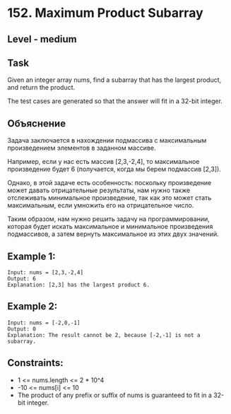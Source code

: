 # 152. Maximum Product Subarray


## Level - medium


## Task
Given an integer array nums, find a subarray that has the largest product, and return the product.

The test cases are generated so that the answer will fit in a 32-bit integer.


## Объяснение
Задача заключается в нахождении подмассива с максимальным произведением элементов в заданном массиве.

Например, если у нас есть массив [2,3,-2,4], то максимальное произведение будет 6 (получается, когда мы берем подмассив [2,3]).

Однако, в этой задаче есть особенность: поскольку произведение может давать отрицательные результаты, 
нам нужно также отслеживать минимальное произведение, так как это может стать максимальным, 
если умножить его на отрицательное число.

Таким образом, нам нужно решить задачу на программировании, которая будет искать максимальное и минимальное произведения подмассивов, 
а затем вернуть максимальное из этих двух значений.


## Example 1:
````
Input: nums = [2,3,-2,4]
Output: 6
Explanation: [2,3] has the largest product 6.
````


## Example 2:
````
Input: nums = [-2,0,-1]
Output: 0
Explanation: The result cannot be 2, because [-2,-1] is not a subarray.
````


## Constraints:
- 1 <= nums.length <= 2 * 10^4
- -10 <= nums[i] <= 10
- The product of any prefix or suffix of nums is guaranteed to fit in a 32-bit integer.